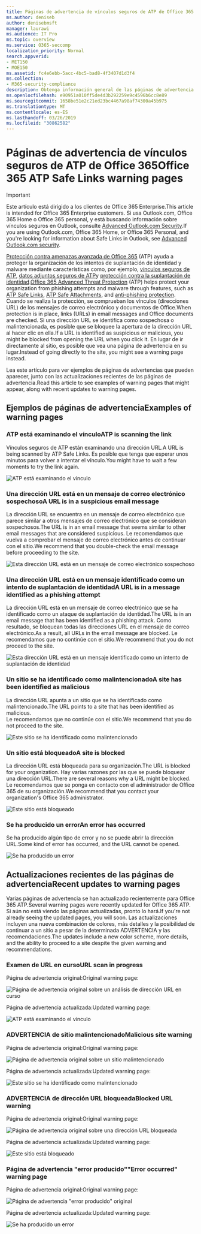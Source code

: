 ```yaml
---
title: Páginas de advertencia de vínculos seguros de ATP de Office 365
ms.author: deniseb
author: denisebmsft
manager: laurawi
ms.audience: IT Pro
ms.topic: overview
ms.service: O365-seccomp
localization_priority: Normal
search.appverid:
- MET150
- MOE150
ms.assetid: fc4e6ebb-5acc-4bc5-bad8-4f3407d1d3f4
ms.collection:
- M365-security-compliance
description: Obtenga información general de las páginas de advertencia que puede ver cuando la protección contra amenazas avanzada de Office 365 está en funcionamiento.
ms.openlocfilehash: e90951a010ff5de4d3b292259e9c4596b6cc8e89
ms.sourcegitcommit: 1658be51e2c21ed23bc4467a98af74300a45b975
ms.translationtype: MT
ms.contentlocale: es-ES
ms.lasthandoff: 03/26/2019
ms.locfileid: "30862582"
---
```

# <a name="office-365-atp-safe-links-warning-pages"></a><span data-ttu-id="c955f-103">Páginas de advertencia de vínculos seguros de ATP de Office 365</span><span class="sxs-lookup"><span data-stu-id="c955f-103">Office 365 ATP Safe Links warning pages</span></span>

> [!IMPORTANT]
> <span data-ttu-id="c955f-104">Este artículo está dirigido a los clientes de Office 365 Enterprise.</span><span class="sxs-lookup"><span data-stu-id="c955f-104">This article is intended for Office 365 Enterprise customers.</span></span> <span data-ttu-id="c955f-105">Si usa Outlook.com, Office 365 Home o Office 365 personal, y está buscando información sobre vínculos seguros en Outlook, consulte [Advanced Outlook.com Security](https://support.office.com/article/advanced-outlook-com-security-for-office-365-subscribers-882d2243-eab9-4545-a58a-b36fee4a46e2).</span><span class="sxs-lookup"><span data-stu-id="c955f-105">If you are using Outlook.com, Office 365 Home, or Office 365 Personal, and you're looking for information about Safe Links in Outlook, see [Advanced Outlook.com security](https://support.office.com/article/advanced-outlook-com-security-for-office-365-subscribers-882d2243-eab9-4545-a58a-b36fee4a46e2).</span></span>

<span data-ttu-id="c955f-106">[Protección contra amenazas avanzada de Office 365](office-365-atp.md) (ATP) ayuda a proteger la organización de los intentos de suplantación de identidad y malware mediante características como, por ejemplo, [vínculos seguros de ATP](atp-safe-links.md), [datos adjuntos seguros de ATP](atp-safe-attachments.md)y [protección contra la suplantación de identidad](anti-phishing-protection.md).</span><span class="sxs-lookup"><span data-stu-id="c955f-106">[Office 365 Advanced Threat Protection](office-365-atp.md) (ATP) helps protect your organization from phishing attempts and malware through features, such as [ATP Safe Links](atp-safe-links.md), [ATP Safe Attachments](atp-safe-attachments.md), and [anti-phishing protection](anti-phishing-protection.md).</span></span> <span data-ttu-id="c955f-107">Cuando se realiza la protección, se comprueban los vínculos (direcciones URL) de los mensajes de correo electrónico y documentos de Office.</span><span class="sxs-lookup"><span data-stu-id="c955f-107">When protection is in place, links (URLs) in email messages and Office documents are checked.</span></span> <span data-ttu-id="c955f-108">Si una dirección URL se identifica como sospechosa o malintencionada, es posible que se bloquee la apertura de la dirección URL al hacer clic en ella.</span><span class="sxs-lookup"><span data-stu-id="c955f-108">If a URL is identified as suspicious or malicious, you might be blocked from opening the URL when you click it.</span></span> <span data-ttu-id="c955f-109">En lugar de ir directamente al sitio, es posible que vea una página de advertencia en su lugar.</span><span class="sxs-lookup"><span data-stu-id="c955f-109">Instead of going directly to the site, you might see a warning page instead.</span></span> 
  
<span data-ttu-id="c955f-110">Lea este artículo para ver ejemplos de páginas de advertencias que pueden aparecer, junto con las actualizaciones recientes de las páginas de advertencia.</span><span class="sxs-lookup"><span data-stu-id="c955f-110">Read this article to see examples of warning pages that might appear, along with recent updates to warning pages.</span></span>
  
## <a name="examples-of-warning-pages"></a><span data-ttu-id="c955f-111">Ejemplos de páginas de advertencia</span><span class="sxs-lookup"><span data-stu-id="c955f-111">Examples of warning pages</span></span>

### <a name="atp-is-scanning-the-link"></a><span data-ttu-id="c955f-112">ATP está examinando el vínculo</span><span class="sxs-lookup"><span data-stu-id="c955f-112">ATP is scanning the link</span></span>

<span data-ttu-id="c955f-113">Vínculos seguros de ATP están examinando una dirección URL.</span><span class="sxs-lookup"><span data-stu-id="c955f-113">A URL is being scanned by ATP Safe Links.</span></span> <span data-ttu-id="c955f-114">Es posible que tenga que esperar unos minutos para volver a intentar el vínculo.</span><span class="sxs-lookup"><span data-stu-id="c955f-114">You might have to wait a few moments to try the link again.</span></span>

![ATP está examinando el vínculo](media/ee8dd5ed-6b91-4248-b054-12b719e8d0ed.png)

### <a name="a-url-is-in-a-suspicious-email-message"></a><span data-ttu-id="c955f-116">Una dirección URL está en un mensaje de correo electrónico sospechoso</span><span class="sxs-lookup"><span data-stu-id="c955f-116">A URL is in a suspicious email message</span></span>

<span data-ttu-id="c955f-117">La dirección URL se encuentra en un mensaje de correo electrónico que parece similar a otros mensajes de correo electrónico que se consideran sospechosos.</span><span class="sxs-lookup"><span data-stu-id="c955f-117">The URL is in an email message that seems similar to other email messages that are considered suspicious.</span></span> <span data-ttu-id="c955f-118">Le recomendamos que vuelva a comprobar el mensaje de correo electrónico antes de continuar con el sitio.</span><span class="sxs-lookup"><span data-stu-id="c955f-118">We recommend that you double-check the email message before proceeding to the site.</span></span>

![Esta dirección URL está en un mensaje de correo electrónico sospechoso](media/33f57923-23e3-4b0f-838b-6ad589ba897b.png)

### <a name="a-url-is-in-a-message-identified-as-a-phishing-attempt"></a><span data-ttu-id="c955f-120">Una dirección URL está en un mensaje identificado como un intento de suplantación de identidad</span><span class="sxs-lookup"><span data-stu-id="c955f-120">A URL is in a message identified as a phishing attempt</span></span>

<span data-ttu-id="c955f-121">La dirección URL está en un mensaje de correo electrónico que se ha identificado como un ataque de suplantación de identidad.</span><span class="sxs-lookup"><span data-stu-id="c955f-121">The URL is in an email message that has been identified as a phishing attack.</span></span> <span data-ttu-id="c955f-122">Como resultado, se bloquean todas las direcciones URL en el mensaje de correo electrónico.</span><span class="sxs-lookup"><span data-stu-id="c955f-122">As a result, all URLs in the email message are blocked.</span></span> <span data-ttu-id="c955f-123">Le recomendamos que no continúe con el sitio.</span><span class="sxs-lookup"><span data-stu-id="c955f-123">We recommend that you do not proceed to the site.</span></span>

![Esta dirección URL está en un mensaje identificado como un intento de suplantación de identidad](media/6e544a28-0604-4821-aba6-d5a57bb917e5.png)

### <a name="a-site-has-been-identified-as-malicious"></a><span data-ttu-id="c955f-125">Un sitio se ha identificado como malintencionado</span><span class="sxs-lookup"><span data-stu-id="c955f-125">A site has been identified as malicious</span></span>

<span data-ttu-id="c955f-126">La dirección URL apunta a un sitio que se ha identificado como malintencionado.</span><span class="sxs-lookup"><span data-stu-id="c955f-126">The URL points to a site that has been identified as malicious.</span></span>  <br/> <span data-ttu-id="c955f-127">Le recomendamos que no continúe con el sitio.</span><span class="sxs-lookup"><span data-stu-id="c955f-127">We recommend that you do not proceed to the site.</span></span>

![Este sitio se ha identificado como malintencionado](media/058883c8-23f0-4672-9c1c-66b084796177.png)

### <a name="a-site-is-blocked"></a><span data-ttu-id="c955f-129">Un sitio está bloqueado</span><span class="sxs-lookup"><span data-stu-id="c955f-129">A site is blocked</span></span>

<span data-ttu-id="c955f-130">La dirección URL está bloqueada para su organización.</span><span class="sxs-lookup"><span data-stu-id="c955f-130">The URL is blocked for your organization.</span></span> <span data-ttu-id="c955f-131">Hay varias razones por las que se puede bloquear una dirección URL.</span><span class="sxs-lookup"><span data-stu-id="c955f-131">There are several reasons why a URL might be blocked.</span></span> <span data-ttu-id="c955f-132">Le recomendamos que se ponga en contacto con el administrador de Office 365 de su organización.</span><span class="sxs-lookup"><span data-stu-id="c955f-132">We recommend that you contact your organization's Office 365 administrator.</span></span>

![Este sitio está bloqueado](media/6b4bda2d-a1e6-419e-8b10-588e83c3af3f.png)

### <a name="an-error-has-occurred"></a><span data-ttu-id="c955f-134">Se ha producido un error</span><span class="sxs-lookup"><span data-stu-id="c955f-134">An error has occurred</span></span>

<span data-ttu-id="c955f-135">Se ha producido algún tipo de error y no se puede abrir la dirección URL.</span><span class="sxs-lookup"><span data-stu-id="c955f-135">Some kind of error has occurred, and the URL cannot be opened.</span></span>

![Se ha producido un error](media/2f7465a4-1cf4-4c1c-b7d4-3c07e4b795b4.png)

## <a name="recent-updates-to-warning-pages"></a><span data-ttu-id="c955f-137">Actualizaciones recientes de las páginas de advertencia</span><span class="sxs-lookup"><span data-stu-id="c955f-137">Recent updates to warning pages</span></span>

<span data-ttu-id="c955f-138">Varias páginas de advertencia se han actualizado recientemente para Office 365 ATP.</span><span class="sxs-lookup"><span data-stu-id="c955f-138">Several warning pages were recently updated for Office 365 ATP.</span></span> <span data-ttu-id="c955f-139">Si aún no está viendo las páginas actualizadas, pronto lo hará.</span><span class="sxs-lookup"><span data-stu-id="c955f-139">If you're not already seeing the updated pages, you will soon.</span></span> <span data-ttu-id="c955f-140">Las actualizaciones incluyen una nueva combinación de colores, más detalles y la posibilidad de continuar a un sitio a pesar de la determinada ADVERTENCIA y las recomendaciones.</span><span class="sxs-lookup"><span data-stu-id="c955f-140">The updates include a new color scheme, more details, and the ability to proceed to a site despite the given warning and recommendations.</span></span>

### <a name="url-scan-in-progress"></a><span data-ttu-id="c955f-141">Examen de URL en curso</span><span class="sxs-lookup"><span data-stu-id="c955f-141">URL scan in progress</span></span>

<span data-ttu-id="c955f-142">Página de advertencia original:</span><span class="sxs-lookup"><span data-stu-id="c955f-142">Original warning page:</span></span>

![Página de advertencia original sobre un análisis de dirección URL en curso](media/04368763-763f-43d6-94a4-a48291d36893.png)

<span data-ttu-id="c955f-144">Página de advertencia actualizada:</span><span class="sxs-lookup"><span data-stu-id="c955f-144">Updated warning page:</span></span>

![ATP está examinando el vínculo](media/ee8dd5ed-6b91-4248-b054-12b719e8d0ed.png)

### <a name="malicious-site-warning"></a><span data-ttu-id="c955f-146">ADVERTENCIA de sitio malintencionado</span><span class="sxs-lookup"><span data-stu-id="c955f-146">Malicious site warning</span></span>

<span data-ttu-id="c955f-147">Página de advertencia original:</span><span class="sxs-lookup"><span data-stu-id="c955f-147">Original warning page:</span></span>

![Página de advertencia original sobre un sitio malintencionado](media/b9efda09-6dd8-46ef-82cb-56e4d538b8f5.png)

<span data-ttu-id="c955f-149">Página de advertencia actualizada:</span><span class="sxs-lookup"><span data-stu-id="c955f-149">Updated warning page:</span></span>

![Este sitio se ha identificado como malintencionado](media/058883c8-23f0-4672-9c1c-66b084796177.png)

### <a name="blocked-url-warning"></a><span data-ttu-id="c955f-151">ADVERTENCIA de dirección URL bloqueada</span><span class="sxs-lookup"><span data-stu-id="c955f-151">Blocked URL warning</span></span>

<span data-ttu-id="c955f-152">Página de advertencia original:</span><span class="sxs-lookup"><span data-stu-id="c955f-152">Original warning page:</span></span>

![Página de advertencia original sobre una dirección URL bloqueada](media/3d6ba028-30bf-45fc-958e-d3aad3defc83.png)

<span data-ttu-id="c955f-154">Página de advertencia actualizada:</span><span class="sxs-lookup"><span data-stu-id="c955f-154">Updated warning page:</span></span>

![Este sitio está bloqueado](media/6b4bda2d-a1e6-419e-8b10-588e83c3af3f.png)

### <a name="error-occurred-warning-page"></a><span data-ttu-id="c955f-156">Página de advertencia "error producido"</span><span class="sxs-lookup"><span data-stu-id="c955f-156">"Error occurred" warning page</span></span>

<span data-ttu-id="c955f-157">Página de advertencia original:</span><span class="sxs-lookup"><span data-stu-id="c955f-157">Original warning page:</span></span>

![Página de advertencia "error producido" original](media/9aaa4383-2f23-48be-bdaa-8efbcb2acc70.png)

<span data-ttu-id="c955f-159">Página de advertencia actualizada:</span><span class="sxs-lookup"><span data-stu-id="c955f-159">Updated warning page:</span></span>

![Se ha producido un error](media/2f7465a4-1cf4-4c1c-b7d4-3c07e4b795b4.png)
   
